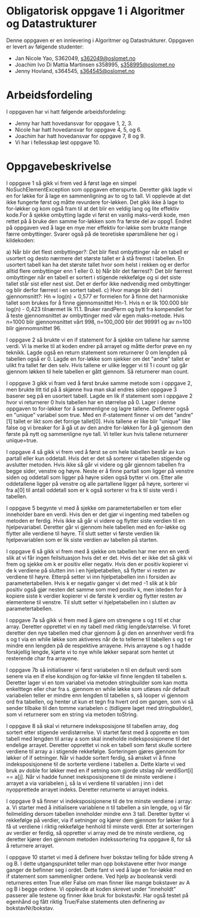 # Obligatorisk oppgave 1 i Algoritmer og Datastrukturer

Denne oppgaven er en innlevering i Algoritmer og Datastrukturer. 
Oppgaven er levert av følgende studenter:
* Jan Nicole Yao, S362049, s362049@oslomet.no
* Joachim Ivo Di Mattia Martinsen s358995, s358995@oslomet.no
* Jenny Hovland, s364545, s364545@oslomet.no

# Arbeidsfordeling

I oppgaven har vi hatt følgende arbeidsfordeling:
* Jenny har hatt hovedansvar for oppgave 1, 2, 3.
* Nicole har hatt hovedansvar for oppgave 4, 5, og 6.
* Joachim har hatt hovedansvar for oppgave 7, 8 og 9. 
* Vi har i fellesskap løst oppgave 10. 

# Oppgavebeskrivelse

I oppgave 1 så gikk vi frem ved å først lage en simpel NoSuchElementException som oppgaven etterspurte.
Deretter gikk lagde vi en for løkke for å lage en sammenligning av to og to tall. Vi opplevde at det ikke fungerte først 
og måtte revurdere for-løkken. Det gikk ikke å lage to for-løkker og kom også fram til at det blir en veldig lang og 
lite effektiv kode.For å sjekke ombytting lagde vi først en vanlig maks-verdi kode, men rettet på å bruke den samme 
for-løkken som fra første del av oppg1. Endret på oppgaven ved å lage en mye mer effektiv for-løkke som brukte mange 
færre ombyttinger. Svarer også på de teoretiske spørsmålene her og i kildekoden:

a) Når blir det flest ombyttinger?: Det blir flest ombyttinger når en tabell er usortert og desto nærmere det
største tallet er å stå fremst i tabellen. En usortert tabell kan ha det største tallet hvor som helst i rekken
og er derfor alltid flere ombyttinger enn 1 eller 0.
b) Når blir det færrest?: Det blir færrest ombyttinger når en tabell er sortert i stigende rekkefølge og si det
siste tallet står sist eller nest sist. Det er derfor ikke nødvendig med ombyttinger og blir derfor færrest i
en sortert tabell.
c) Hvor mange blir det i gjennomsnitt?: Hn ≈ log(n) + 0,577 er formelen for å finne det harmoniske tallet som
brukes for å finne gjennomsnittet Hn-1. Hvis n er lik 100.000 blir log(n) - 0,423 tilnærmet lik 11.1.
Bruker randPerm og bytt fra kompendiet for å teste gjennomsnittet av ombyttinger med vår egen maks-metode.
Hvis n=1000 blir gjennomsnittet vårt 998, n=100_000 blir det 99991 og av n=100 blir gjennomsnittet 96.

I oppgave 2 så brukte vi en if statement for å sjekke om tallene har samme verdi. Vi la merke til at koden endrer på 
arrayet og måtte derfor prøve en ny teknikk. Lagde også en return statement som returnerer 0 om lengden på tabellen 
også er 0. Lagde en for-løkke som sjekker om det "andre" tallet er ulikt fra tallet før den selv. Hvis tallene er ulike 
legger vi til 1 i count og går gjennom løkken til hele tabellen er gått gjennom. Så returnerer man count.

I oppgave 3 gikk vi fram ved å først bruke samme metode som i oppgave 2, men brukte litt tid på å skjønne hva man 
skal endres siden oppgave 3 baserer seg på en usortert tabell. Lagde en lik if statement som i oppgave 2 hvor vi 
returnerer 0 hvis tabellen har en størrelse på 0. Lager i denne oppgaven to for-løkker for å sammenligne og lagre 
tallene. Definerer også en "unique" variabel som true. Med en if-statement finner vi om det "andre"[1] tallet er likt 
som det forrige tallet[0]. Hvis tallene er like blir "unique" like false og vi breaker for å gå ut av den andre 
for-løkken for å gå gjennom den første på nytt og sammenligne nye tall. Vi teller kun hvis tallene returnerer 
unique=true.

I oppgave 4 så gikk vi frem ved å først se om hele tabellen består av kun partall eller kun oddetall. Hvis det
er det så sorterer vi tabellen stigende og avslutter metoden. Hvis ikke så går vi videre og går gjennom tabellen
fra begge sider, venstre og høyre. Neste er å finne partall som ligger på venstre siden og oddetall som ligger
på høyre siden også bytter vi om. Etter alle oddetallene ligger på venstre og alle partallene ligger på høyre,
sorterer vi fra a[0] til antall oddetall som er k også sorterer vi fra k til siste verdi i tabellen.

I oppgave 5 begynte vi med å sjekke om parametertabellen er tom eller inneholder bare en verdi. Hvis den er det
gjør vi ingenting med tabellen og metoden er ferdig. Hvis ikke så går vi videre og flytter siste verdien til en
hjelpevariabel. Deretter går vi gjennom hele tabellen med en for-løkke og flytter alle verdiene til høyre.
Til slutt setter vi første verdien lik hjelpevariablen som er lik siste verdien av tabellen på starten.

I oppgave 6 så gikk vi frem med å sjekke om tabellen har mer enn en verdi slik at vi får ingen feilsituasjon hvis
det er det. Hvis det er ikke det så gikk vi frem og sjekke om k er positiv eller negativ. Hvis den er positiv 
kopierer vi de k verdiene på slutten inn i en hjelpetabellen, så flytter vi resten av verdiene til høyre. Etterpå
setter vi inn hjelpetabellen inn i forsiden av parametertabellen. Hvis k er negativ ganger vi det med -1 slik at
k blir positiv også gjør nesten det samme som med positiv k, men isteden for å kopiere siste k verdier kopierer vi
de første k verdier og flytter resten av elementene til venstre. Til slutt setter vi hjelpetabellen inn i slutten
av parametertabellen.

I oppgave 7a så gikk vi frem med å gjøre om strengene s og t til et char array. Deretter opprettet vi en ny tabell med 
riktig lengde/størrelse. Vi foret deretter den nye tabellen med char gjennom å gi den en annenhver verdi fra s og t via
en while løkke som aktiveres når de to tellerne til tabellen s og t er mindre enn lengden på de respektive arrayene. 
Hvis arrayene s og t hadde forskjellig lengde, kjørte vi to nye while løkker separat som hentet ut resterende char fra 
arrayene. 

I oppgave 7b så initialiserer vi først variabelen n til en default verdi som senere via en if else kondisjon og 
for-løkke vil finne lengden til tabellen s. Deretter lager vi en tom variabel via metoden stringbuilder som kan motta
enkelttegn eller char fra s. gjennom en while løkke som utløses når default variabelen teller er mindre enn lengden til 
tabellen s, så looper vi gjennom ord fra tabellen, og henter ut kun et tegn fra hvert ord om gangen, som vi så sender
tilbake til den tomme variabelen c (tidligere laget med stringbuilder), som vi returnerer som en string via metoden 
toString.

I oppgave 8 så skal vi returnere indeksposisjone til tabellen array, dog sortert etter stigende verdistørrelse. Vi
startet først med å opprette en tom tabell med lengden til array a som skal inneholde indeksposisjonene til det 
endelige arrayet. Deretter opprettet vi nok en tabell som først skulle sortere verdiene til array a i stigende
rekkefølge. Sorteringen gjøres gjennom for løkker of if setninger. Når vi hadde sortert ferdig, så ønsket vi å 
finne indeksposisjonene til de sorterte verdiene i tabellen a. Dette klarte vi ved bruk av doble for løkker med en 
if setning som gjorde  utslag når verdiSort[i] == a[j]. Når vi hadde funnet ineksposisjonene til de minste verdiene i 
arrayet a via variabelen j, så la vi verdiene til variablen j inn i det nyopprettede arrayet indeks. Deretter
returnerte vi arrayet indeks. 

I oppgave 9 så finner vi indeksposisjonene til de tre minste verdiene i array: a. Vi starter med å initialisere
variablene n til tabellen a sin lengde, og vi får feilmelding dersom tabellen inneholder mindre enn 3 tall. Deretter
bytter vi rekkefølge på verdier, via if setninger og kjører dem gjennom for løkker for å få ut verdiene i riktig
rekkefølge henhold til minste verdi. Etter at sorteringen av verdier er ferdig, så oppretter vi array med de tre minste
verdiene, og deretter kjører den gjennom metoden indekssortering fra oppgave 8, for så å returnere arrayet.

I oppgave 10 startet vi med å definere hver bokstav telling for både streng A og B. I dette utgangspunktet teller man 
opp bokstavene etter hvor mange ganger de befinner seg i ordet. Dette fant vi ved å lage en for-løkke med en if 
statement som sammenligner ordene. Ved hjelp av booleansk verdi returneres enten True eller False om man finner like 
mange bokstaver av A og B i begge ordene. Vi opplevde at koden skrevet under "inneholdt" passerer alle testene og
finner ikke bruk for bokstavNr. Har også testet på egenhånd og fått riktig True/False statements uten definering
av bokstavNr/bokstav. 